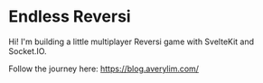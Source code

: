 # Endless Reversi

Hi! I'm building a little multiplayer Reversi game with SvelteKit and Socket.IO.

Follow the journey here: https://blog.averylim.com/
